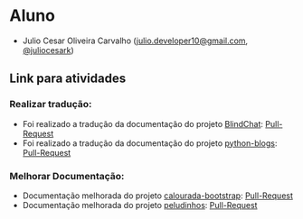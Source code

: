 # Aluno
  - Julio Cesar Oliveira Carvalho (julio.developer10@gmail.com, [@juliocesark](https://github.com/juliocesark))
  
  ## Link para atividades
  ### Realizar tradução:
  - Foi realizado a tradução da documentação do projeto [BlindChat](https://github.com/mayukh18/BlindChat): [Pull-Request](https://github.com/mayukh18/BlindChat/pull/33)
 - Foi realizado a tradução da documentação do projeto [python-blogs](https://github.com/python-gsoc/python-blogs): [Pull-Request](https://github.com/python-gsoc/python-blogs/pull/240)
 ### Melhorar Documentação:
 - Documentação melhorada do projeto [calourada-bootstrap](https://github.com/JonatasFAlves/calourada-bootstrap): [Pull-Request](https://github.com/JonatasFAlves/calourada-bootstrap/pull/1)
 - Documentação melhorada do projeto [peludinhos](https://github.com/getacesupa/peludinhos): [Pull-Request](https://github.com/getacesupa/peludinhos/pull/3)
